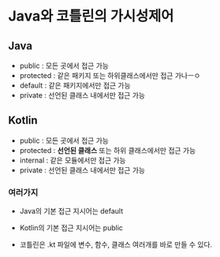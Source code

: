 # Java와 코틀린의 가시성제어

## Java
- public : 모든 곳에서 접근 가능
- protected : 같은 패키지 또는 하위클래스에서만 접근 가나ㅡㅇ
- default : 같은 패키지에서만 접근 가능
- private : 선언된 클래스 내에서만 접근 가능

## Kotlin
- public : 모든 곳에서 접근 가능
- protected : **선언된 클래스** 또는 하위 클래스에서만 접근 가능
- internal : 같은 모듈에서만 접근 가능
- private : 선언된 클래스 내에서만 접근 가능


### 여러가지
- Java의 기본 접근 지시어는 default
- Kotlin의 기본 접근 지시어는 public

- 코틀린은 .kt 파일에 변수, 함수, 클래스 여러개를 바로 만들 수 있다.








